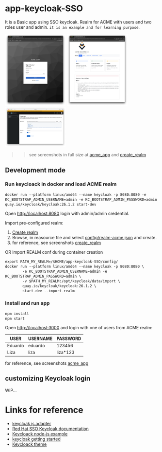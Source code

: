 # app-keycloak-SSO

It is a Basic app using SSO keycloak. Realm for ACME with users and two roles user and admin. `it is an example and for learning purpose`.

[<img src="./doc/img/acme_login.png" width="200">](acme_login_info.png)
[<img src="./doc/img/acme_login_info.png" width="200">](acme_login_info.png)
[<img src="./doc/img/keycloak_realm_loaded.png" width="200">](keycloak_realm.png)

>> see screenshots in full size at [acme_app](./doc/acme_app.md) and [create_realm](./doc/create_realm.md)

## Development mode

### Run keycloack in docker and load ACME realm

```
docker run --platform linux/amd64 --name keycloak -p 8080:8080 -e KC_BOOTSTRAP_ADMIN_USERNAME=admin -e KC_BOOTSTRAP_ADMIN_PASSWORD=admin quay.io/keycloak/keycloak:26.1.2 start-dev
```

Open [http://localhost:8080](http://localhost:8080) login with admin/admin credential.

Import pre-configured realm: 
1. [Create realm](http://localhost:8080/admin/master/console/#/master/add-realm)
1. Browse, in reasource file and select [config/realm-acme.json](./config/realm-acme.json) and create.
1. for reference, see screenshots [create_realm](./doc/create_realm.md)

OR Import REALM conf during container creation

``` 
export PATH_MY_REALM=/$HOME/app-keycloak-SSO/config/
docker run --platform linux/amd64 --name keycloak -p 8080:8080 \
        -e KC_BOOTSTRAP_ADMIN_USERNAME=admin -e KC_BOOTSTRAP_ADMIN_PASSWORD=admin \
        -v $PATH_MY_REALM:/opt/keycloak/data/import \
        quay.io/keycloak/keycloak:26.1.2 \
        start-dev --import-realm
```

### Install and run app

```
npm install
npm start
```

Open [http://localhost:3000](http://localhost:3000) and login with one of users from ACME realm:

|    USER   | USERNAME  | PASSWORD |
| ----------|-----------|----------|
| Eduardo   | eduardo   | 123456   |
| Liza      | liza      | liza*123 | 


for reference, see screenshots [acme_app](./doc/acme_app.md)

## customizing Keycloak login

WIP...



# Links for reference
* [keycloak js adapter](https://www.keycloak.org/securing-apps/javascript-adapter)
* [Red Hat SSO Keycloak documentation](https://docs.redhat.com/en/documentation/red_hat_build_of_keycloak/22.0/html-single/securing_applications_and_services_guide/index#protecting_resources)
* [Keycloack node-js example](https://github.com/keycloak/keycloak-nodejs-connect/tree/main/example)
* [keycloak getting started](https://www.keycloak.org/getting-started/getting-started-docker#_secure_the_first_application)
* [Keycloack theme](https://www.keycloak.org/docs/latest/server_development/index.html#creating-a-theme)
